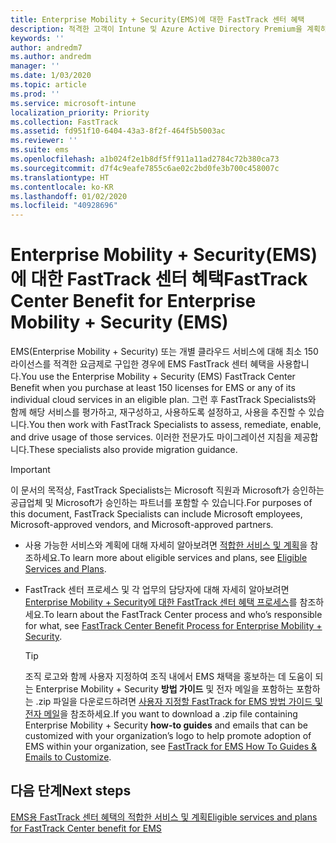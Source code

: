 ```yaml
---
title: Enterprise Mobility + Security(EMS)에 대한 FastTrack 센터 혜택
description: 적격한 고객이 Intune 및 Azure Active Directory Premium을 계획하고 배포할 수 있도록 도와주는 프로그램
keywords: ''
author: andredm7
ms.author: andredm
manager: ''
ms.date: 1/03/2020
ms.topic: article
ms.prod: ''
ms.service: microsoft-intune
localization_priority: Priority
ms.collection: FastTrack
ms.assetid: fd951f10-6404-43a3-8f2f-464f5b5003ac
ms.reviewer: ''
ms.suite: ems
ms.openlocfilehash: a1b024f2e1b8df5ff911a11ad2784c72b380ca73
ms.sourcegitcommit: d7f4c9eafe7855c6ae02c2bd0fe3b700c458007c
ms.translationtype: HT
ms.contentlocale: ko-KR
ms.lasthandoff: 01/02/2020
ms.locfileid: "40928696"
---
```

# <a name="fasttrack-center-benefit-for-enterprise-mobility--security-ems"></a><span data-ttu-id="b9169-103">Enterprise Mobility + Security(EMS)에 대한 FastTrack 센터 혜택</span><span class="sxs-lookup"><span data-stu-id="b9169-103">FastTrack Center Benefit for Enterprise Mobility + Security (EMS)</span></span>

<span data-ttu-id="b9169-104">EMS(Enterprise Mobility + Security) 또는 개별 클라우드 서비스에 대해 최소 150 라이선스를 적격한 요금제로 구입한 경우에 EMS FastTrack 센터 혜택을 사용합니다.</span><span class="sxs-lookup"><span data-stu-id="b9169-104">You use the Enterprise Mobility + Security (EMS) FastTrack Center Benefit when you purchase at least 150 licenses for EMS or any of its individual cloud services in an eligible plan.</span></span> <span data-ttu-id="b9169-105">그런 후 FastTrack Specialists와 함께 해당 서비스를 평가하고, 재구성하고, 사용하도록 설정하고, 사용을 추진할 수 있습니다.</span><span class="sxs-lookup"><span data-stu-id="b9169-105">You then work with FastTrack Specialists to assess, remediate, enable, and drive usage of those services.</span></span> <span data-ttu-id="b9169-106">이러한 전문가도 마이그레이션 지침을 제공합니다.</span><span class="sxs-lookup"><span data-stu-id="b9169-106">These specialists also provide migration guidance.</span></span> 

> [!IMPORTANT]
> <span data-ttu-id="b9169-107">이 문서의 목적상, FastTrack Specialists는 Microsoft 직원과 Microsoft가 승인하는 공급업체 및 Microsoft가 승인하는 파트너를 포함할 수 있습니다.</span><span class="sxs-lookup"><span data-stu-id="b9169-107">For purposes of this document, FastTrack Specialists can include Microsoft employees, Microsoft-approved vendors, and Microsoft-approved partners.</span></span>

- <span data-ttu-id="b9169-108">사용 가능한 서비스와 계획에 대해 자세히 알아보려면 [적합한 서비스 및 계획](M365-eligible-services-and-plans.md)을 참조하세요.</span><span class="sxs-lookup"><span data-stu-id="b9169-108">To learn more about eligible services and plans, see [Eligible Services and Plans](M365-eligible-services-and-plans.md).</span></span>

- <span data-ttu-id="b9169-109">FastTrack 센터 프로세스 및 각 업무의 담당자에 대해 자세히 알아보려면 [Enterprise Mobility + Security에 대한 FastTrack 센터 혜택 프로세스](EMS-fasttrack-process.md)를 참조하세요.</span><span class="sxs-lookup"><span data-stu-id="b9169-109">To learn about the FastTrack Center process and who’s responsible for what, see [FastTrack Center Benefit Process for Enterprise Mobility + Security](EMS-fasttrack-process.md).</span></span>

    > [!TIP]
    > <span data-ttu-id="b9169-110">조직 로고와 함께 사용자 지정하여 조직 내에서 EMS 채택을 홍보하는 데 도움이 되는 Enterprise Mobility + Security **방법 가이드** 및 전자 메일을 포함하는 포함하는 .zip 파일을 다운로드하려면 [사용자 지정할 FastTrack for EMS 방법 가이드 및 전자 메일](https://gallery.technet.microsoft.com/FastTrack-for-EMS-How-To-f170da4c)을 참조하세요.</span><span class="sxs-lookup"><span data-stu-id="b9169-110">If you want to download a .zip file containing Enterprise Mobility + Security **how-to guides** and emails that can be customized with your organization’s logo to help promote adoption of EMS within your organization, see [FastTrack for EMS How To Guides & Emails to Customize](https://gallery.technet.microsoft.com/FastTrack-for-EMS-How-To-f170da4c).</span></span>

## <a name="next-steps"></a><span data-ttu-id="b9169-111">다음 단계</span><span class="sxs-lookup"><span data-stu-id="b9169-111">Next steps</span></span>

[<span data-ttu-id="b9169-112">EMS용 FastTrack 센터 혜택의 적합한 서비스 및 계획</span><span class="sxs-lookup"><span data-stu-id="b9169-112">Eligible services and plans for FastTrack Center benefit for EMS</span></span>](M365-eligible-services-and-plans.md)


